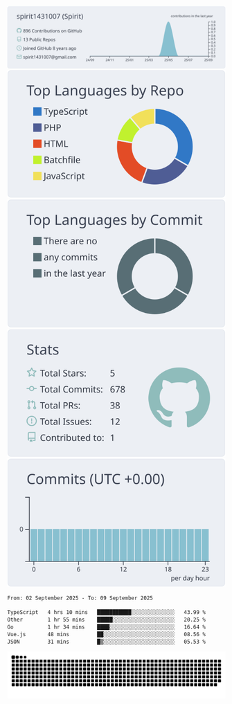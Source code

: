 [![](https://raw.githubusercontent.com/spirit1431007/spirit1431007/master/profile-summary-card-output/nord_bright/0-profile-details.svg)](https://git.io/spiritx)
[![](https://raw.githubusercontent.com/spirit1431007/spirit1431007/master/profile-summary-card-output/nord_bright/1-repos-per-language.svg)](https://git.io/spiritx) [![](https://raw.githubusercontent.com/spirit1431007/spirit1431007/master/profile-summary-card-output/nord_bright/2-most-commit-language.svg)](https://git.io/spiritx)
[![](https://raw.githubusercontent.com/spirit1431007/spirit1431007/master/profile-summary-card-output/nord_bright/3-stats.svg)](https://git.io/spiritx) [![](https://raw.githubusercontent.com/spirit1431007/spirit1431007/master/profile-summary-card-output/nord_bright/4-productive-time.svg)](https://git.io/spiritx)

<!--START_SECTION:waka-->

```txt
From: 02 September 2025 - To: 09 September 2025

TypeScript   4 hrs 10 mins   ███████████░░░░░░░░░░░░░░   43.99 %
Other        1 hr 55 mins    █████░░░░░░░░░░░░░░░░░░░░   20.25 %
Go           1 hr 34 mins    ████░░░░░░░░░░░░░░░░░░░░░   16.64 %
Vue.js       48 mins         ██░░░░░░░░░░░░░░░░░░░░░░░   08.56 %
JSON         31 mins         █▒░░░░░░░░░░░░░░░░░░░░░░░   05.53 %
```

<!--END_SECTION:waka-->

![contribution](https://github.com/spirit1431007/spirit1431007/blob/output/github-contribution-grid-snake.svg)
